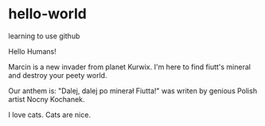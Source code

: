# hello-world
learning to use github

Hello Humans!

Marcin is a new invader from planet Kurwix.
I'm here to find fiutt's mineral and destroy your peety world.

Our anthem is: "Dalej, dalej po minerał Fiutta!"
was writen by genious Polish artist Nocny Kochanek.

I love cats. Cats are nice.
